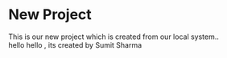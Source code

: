 # New Project

This is our new project which is created from our local system..
<br/>
hello hello , its created by Sumit Sharma